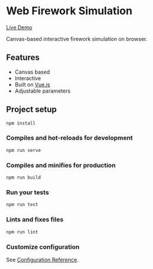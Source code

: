 # Web Firework Simulation

[Live Demo](https://miksin.github.io/web-firework-simulation/)

Canvas-based interactive firework simulation on browser.

## Features

- Canvas based
- Interactive
- Built on [Vue.js](https://vuejs.org/)
- Adjustable parameters

## Project setup
```
npm install
```

### Compiles and hot-reloads for development
```
npm run serve
```

### Compiles and minifies for production
```
npm run build
```

### Run your tests
```
npm run test
```

### Lints and fixes files
```
npm run lint
```

### Customize configuration
See [Configuration Reference](https://cli.vuejs.org/config/).
